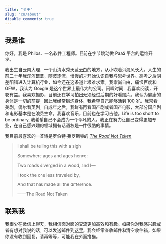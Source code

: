```yaml
---
title: "关于"
slug: "cn/about"
disable_comments: true
---
```


## 我是谁

你好，我是 Philos，一名软件工程师。目前在字节跳动做 PaaS 平台的运维开发。

我出生自云南大理，一个山清水秀天蓝云白的地方，从小吹着洱海风长大。人生的前二十年我浑浑噩噩，随波逐流，慢慢的才开始认识自我与思考世界。高考之后阴差阳错进入计算机行业，如今还在这条道上艰难求索。我崇尚自由，痛恨百度和 GFW，我认为 Google 是这个世界上最伟大的公司。闲暇时间，我喜欢阅读，开卷有益。我喜欢摄影，目前还在学习拍出无须经过后期的好看照片。我认为健康的身体是一切的前提，因此我经常锻炼身体，我希望自己能够活到 100 岁。我常看美剧，偶尔看英剧，自成年之后，我鲜有再看国产剧或者国产电影，大部分国产剧和电影基本是在浪费生命。我喜欢音乐，目前也在学习吉他。Life is too short to be ordinary, 我希望自己不会成为一个平凡的人。我正在努力让自己变得更加专业，在自己感兴趣的领域拥有话语权是一件很酷的事情。

我目前最喜欢的一首诗是罗伯特·弗罗斯特的 *[The Road Not Taken](https://www.poetryfoundation.org/poems/44272/the-road-not-taken)*
> I shall be telling this with a sigh
> 
> Somewhere ages and ages hence:
> 
> Two roads diverged in a wood, and I—
> 
> I took the one less traveled by,
> 
> And that has made all the difference.
>	  	
> ——The Road Not Taken


## 联系我

我很少在微信上聊天，我相信面对面的交流更加高效和有趣。如果你对我感兴趣或者有想对我说的话，可以发送邮件到[这里](https://mail.google.com/mail/?view=cm&fs=1&to=reallinchao.zh@gmail.com)。我会经常查收邮件和清空收件箱，如果你没有收到回复，请再等等，可能我在外面撸猫。



